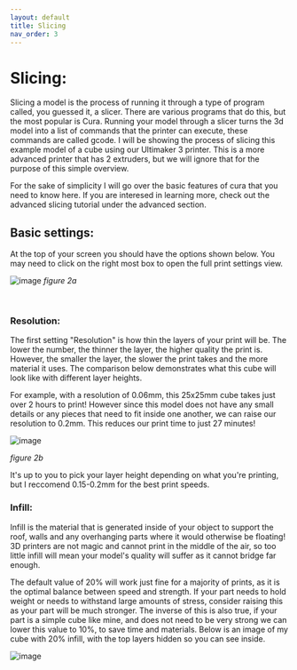 ```yaml
---
layout: default
title: Slicing
nav_order: 3
---
```


# Slicing:
Slicing a model is the process of running it through a type of program called, you guessed it, a slicer. There are various programs that do this, but the most popular is Cura. Running your model through a slicer turns the 3d model into a list of commands that the printer can execute, these commands are called gcode. I will be showing the process of slicing this example model of a cube using our Ultimaker 3 printer. This is a more advanced printer that has 2 extruders, but we will ignore that for the purpose of this simple overview.

For the sake of simplicity I will go over the basic features of cura that you need to know here. If you are interesed in learning more, check out the advanced slicing tutorial under the advanced section.

## Basic settings:
At the top of your screen you should have the options shown below. You may need to click on the right most box to open the full print settings view.

![image](https://user-images.githubusercontent.com/61284764/224892159-9a7c81ad-d86e-45f7-be5b-31a58c483047.png)
*figure 2a*

<br>

### Resolution:
The first setting "Resolution" is how thin the layers of your print will be. The lower the number, the thinner the layer, the higher quality the print is. However, the smaller the layer, the slower the print takes and the more material it uses. The comparison below demonstrates what this cube will look like with different layer heights.

For example, with a resolution of 0.06mm, this 25x25mm cube takes just over 2 hours to print! However since this model does not have any small details or any pieces that need to fit inside one another, we can raise our resolution to 0.2mm. This reduces our print time to just 27 minutes!

![image](https://user-images.githubusercontent.com/61284764/224893119-ba09d1f9-83bc-4e55-8c93-7a890566806f.png)

*figure 2b*

It's up to you to pick your layer height depending on what you're printing, but I reccomend 0.15-0.2mm for the best print speeds.


### Infill:

Infill is the material that is generated inside of your object to support the roof, walls and any overhanging parts where it would otherwise be floating! 3D printers are not magic and cannot print in the middle of the air, so too little infill will mean your model's quality will suffer as it cannot bridge far enough.

The default value of 20% will work just fine for a majority of prints, as it is the optimal balance between speed and strength. If your part needs to hold weight or needs to withstand large amounts of stress, consider raising this as your part will be much stronger. The inverse of this is also true, if your part is a simple cube like mine, and does not need to be very strong we can lower this value to 10%, to save time and materials. Below is an image of my cube with 20% infill, with the top layers hidden so you can see inside.

![image](https://user-images.githubusercontent.com/61284764/224894227-ffca10e0-a4c0-44ac-a328-43b3d98d2326.png)
